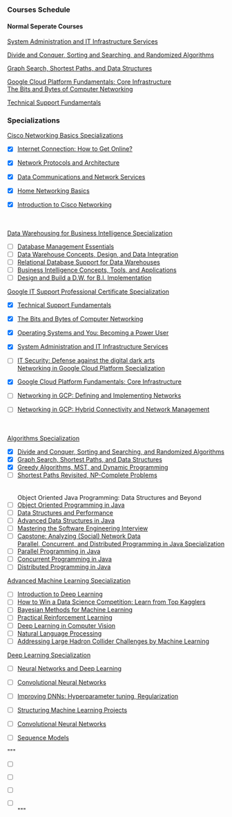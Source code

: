 ### Courses Schedule

#### Normal Seperate Courses

<a href="https://www.coursera.org/account/accomplishments/verify/ZBXUUX4X43CJ">System Administration and IT Infrastructure Services</a></br>

<a href="https://www.coursera.org/account/accomplishments/verify/FBVCY8ZHKCWP">Divide and Conquer, Sorting and Searching, and Randomized Algorithms</a></br>

<a href="https://www.coursera.org/account/accomplishments/verify/JLJMDPMQMXGL">Graph Search, Shortest Paths, and Data Structures</a></br>

<a href="https://www.coursera.org/account/accomplishments/verify/EG7QKYTQQLGG">Google Cloud Platform Fundamentals: Core Infrastructure</a></br>
<a href="https://www.coursera.org/account/accomplishments/verify/T3VJ8H6E2FK8">The Bits and Bytes of Computer Networking</a></br>

<a href="https://www.coursera.org/account/accomplishments/verify/B25C57E3GV3L">Technical Support Fundamentals</a></br>


### Specializations 
<a href="https://www.coursera.org/account/accomplishments/specialization/JJSTGADPBKXU">Cisco Networking Basics Specializations</a></br>
- [x] <a href="https://www.coursera.org/account/accomplishments/certificate/893CXHXRNJAY">Internet Connection: How to Get Online?</a></br>
- [x] <a href="https://www.coursera.org/account/accomplishments/verify/RXKFVLL8QS8E">Network Protocols and Architecture</a></br>
- [x] <a href="https://www.coursera.org/account/accomplishments/verify/CSLNDYGY9DZP">Data Communications and Network Services</a></br>
- [x] <a href="https://www.coursera.org/account/accomplishments/verify/PYB4TVFQTTSQ">Home Networking Basics</a></br>
- [x] <a href="https://www.coursera.org/account/accomplishments/verify/88MBUUTZPJUF">Introduction to Cisco Networking</a></br></br></br>


<a href="">Data Warehousing for Business Intelligence Specialization</a></br>
- [ ] <a href="">Database Management Essentials</a></br>
- [ ] <a href="">Data Warehouse Concepts, Design, and Data Integration</a></br>
- [ ] <a href="">Relational Database Support for Data Warehouses</a></br>
- [ ] <a href="">Business Intelligence Concepts, Tools, and Applications</a></br>
- [ ] <a href="">Design and Build a D.W. for B.I. Implementation</a></br>

<a href="">Google IT Support Professional Certificate Specialization</a></br>
- [x] <a href="">Technical Support Fundamentals</a></br>
- [x] <a href="">The Bits and Bytes of Computer Networking</a></br>
- [x] <a href="">Operating Systems and You: Becoming a Power User</a></br>
- [x] <a href="">System Administration and IT Infrastructure Services</a></br>
- [ ] <a href="">IT Security: Defense against the digital dark arts</a></br>
<a href="">Networking in Google Cloud Platform Specialization</a></br>
- [x] <a href="">Google Cloud Platform Fundamentals: Core Infrastructure</a></br>
- [ ] <a href="">Networking in GCP: Defining and Implementing Networks</a></br>
- [ ] <a href="">Networking in GCP: Hybrid Connectivity and Network Management</a></br></br></br>


<a href="">Algorithms Specialization</a></br>
- [x] <a href="">Divide and Conquer, Sorting and Searching, and Randomized Algorithms</a></br>
- [x] <a href="">Graph Search, Shortest Paths, and Data Structures</a></br>
- [x] <a href="">Greedy Algorithms, MST, and Dynamic Programming</a></br>
- [ ] <a href="">Shortest Paths Revisited, NP-Complete Problems </a></br></br></br>
<a href=""></a>Object Oriented Java Programming: Data Structures and Beyond</br>
- [ ] <a href="">Object Oriented Programming in Java</a></br>
- [ ] <a href="">Data Structures and Performance</a></br>
- [ ] <a href="">Advanced Data Structures in Java</a></br>
- [ ] <a href="">Mastering the Software Engineering Interview</a></br>
- [ ] <a href="">Capstone: Analyzing (Social) Network Data</a></br>
<a href="">Parallel, Concurrent, and Distributed Programming in Java Specialization</a></br>
- [ ] <a href="">Parallel Programming in Java</a></br>
- [ ] <a href="">Concurrent Programming in Java</a></br>
- [ ] <a href="">Distributed Programming in Java</a></br>

<a href="">Advanced Machine Learning Specialization</a></br>
- [ ] <a href="">Introduction to Deep Learning</a></br>
- [ ] <a href="">How to Win a Data Science Competition: Learn from Top Kagglers</a></br>
- [ ] <a href="">Bayesian Methods for Machine Learning</a></br>
- [ ] <a href="">Practical Reinforcement Learning</a></br>
- [ ] <a href="">Deep Learning in Computer Vision</a></br>
- [ ] <a href="">Natural Language Processing</a></br>
- [ ] <a href="">Addressing Large Hadron Collider Challenges by Machine Learning</a></br>

<a href="">Deep Learning Specialization</a></br>
- [ ] <a href="">Neural Networks and Deep Learning</a></br>
- [ ] <a href="">Convolutional Neural Networks</a></br>
- [ ] <a href="">Improving DNNs: Hyperparameter tuning, Regularization</a></br>
- [ ] <a href="">Structuring Machine Learning Projects</a></br>
- [ ] <a href="">Convolutional Neural Networks</a></br>
- [ ] <a href="">Sequence Models</a></br>




"""
<a href=""></a></br>
- [ ] <a href=""></a></br>
- [ ] <a href=""></a></br>
- [ ] <a href=""></a></br>
- [ ] <a href=""></a></br>
"""


